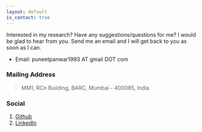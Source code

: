 ```yaml
---
layout: default
is_contact: true
---
```

Interested in my research? Have any suggestions/questions for me? I would be glad to hear from you. 
Send me an email and I will get back to you as soon as I can.

* Email: puneetpanwar1993 AT gmail DOT com

### Mailing Address

> MM1, RCn Building,
> BARC, Mumbai - 400085, India

### Social

1. [Github](https://github.com/puneet-panwar)
2. [LinkedIn](https://www.linkedin.com/in/puneetpanwar)
